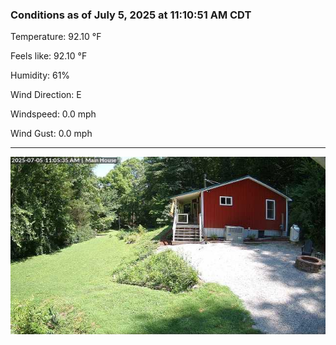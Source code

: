 ### Conditions as of July 5, 2025 at 11:10:51 AM CDT 

Temperature: 92.10 &deg;F

Feels like: 92.10 &deg;F

Humidity: 61%

Wind Direction: E

Windspeed: 0.0 mph

Wind Gust: 0.0 mph

---

<img src="./images/latest.jpeg"/>

